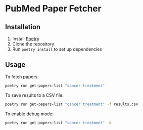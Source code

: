 # PubMed Paper Fetcher

## Installation

1. Install [Poetry](https://python-poetry.org/docs/#installation)
2. Clone the repository
3. Run `poetry install` to set up dependencies

## Usage

To fetch papers:

```sh
poetry run get-papers-list "cancer treatment"
```

To save results to a CSV file:

```sh
poetry run get-papers-list "cancer treatment" -f results.csv
```

To enable debug mode:

```sh
poetry run get-papers-list "cancer treatment" -d
```
